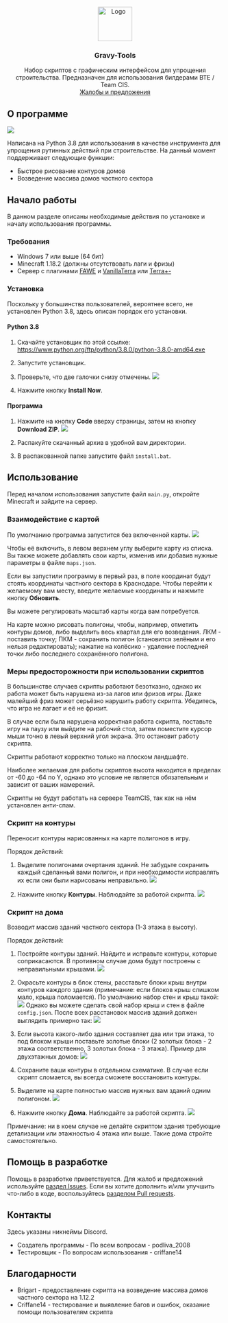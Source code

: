 <br />
<div align="center">
  <a href="https://github.com/podliva2008/gravy-tools">
    <img src="images/logo.png" alt="Logo" width="80" height="80">
  </a>

<h3 align="center">Gravy-Tools</h3>

  <p align="center">
    Набор скриптов с графическим интерфейсом для упрощения строительства. 
    Предназначен для использования билдерами BTE / Team CIS.
    <br />
    <a href="https://github.com/podliva2008/gravy-tools/issues">Жалобы и предложения</a>
  </p>
</div>



## О программе

![](/images/screenshot.png)

Написана на Python 3.8 для использования в качестве инструмента для упрощения рутинных действий при строительстве. 
На данный момент поддерживает следующие функции:
* Быстрое рисование контуров домов
* Возведение массива домов частного сектора



## Начало работы

В данном разделе описаны необходимые действия по установке и началу использования программы.

### Требования

* Windows 7 или выше (64 бит)
* Minecraft 1.18.2 (должны отсутствовать лаги и фризы)
* Сервер с плагинами [FAWE](https://github.com/IntellectualSites/FastAsyncWorldEdit) 
и [VanillaTerra](https://github.com/vaporrrr/VanillaTerra) 
или [Terra+-](https://github.com/BTE-Germany/TerraPlusMinus)

### Установка

Поскольку у большинства пользователей, вероятнее всего, не установлен Python 3.8, здесь описан порядок его установки.

#### Python 3.8

1. Скачайте установщик по этой ссылке: https://www.python.org/ftp/python/3.8.0/python-3.8.0-amd64.exe

2. Запустите установщик.

3. Проверьте, что две галочки снизу отмечены.
![](/images/python_installation.png)

4. Нажмите кнопку **Install Now**.

#### Программа

1. Нажмите на кнопку **Code** вверху страницы, затем на кнопку **Download ZIP**.
![](/images/github_installation.png)

2. Распакуйте скачанный архив в удобной вам директории.

3. В распакованной папке запустите файл `install.bat`.



## Использование

Перед началом использования запустите файл `main.py`, откройте Minecraft и зайдите на сервер.

### Взаимодействие с картой

По умолчанию программа запустится без включенной карты.
![](/images/blank_map_screenshot.png)

Чтобы её включить, в левом верхнем углу выберите карту из списка. Вы также можете добавлять свои карты, изменив или добавив нужные параметры в файле `maps.json`.

Если вы запустили программу в первый раз, в поле координат будут стоять координаты частного сектора в Краснодаре. Чтобы перейти к желаемому вам месту, введите желаемые координаты и нажмите кнопку **Обновить**.

Вы можете регулировать масштаб карты когда вам потребуется.

На карте можно рисовать полигоны, чтобы, например, отметить контуры домов, либо выделить весь квартал для его возведения. ЛКМ - поставить точку; ПКМ - сохранить полигон (становится зелёным и его нельзя редактировать); нажатие на колёсико - удаление последней точки либо последнего сохранённого полигона.

### Меры предосторожности при использовании скриптов
В большинстве случаев скрипты работают безотказно, однако их работа может быть нарушена из-за лагов или фризов игры. Даже малейший фриз может серьёзно нарушить работу скрипта. Убедитесь, что игра не лагает и её не фризит.

В случае если была нарушена корректная работа скрипта, поставьте игру на паузу или выйдите на рабочий стол, затем поместите курсор мыши точно в левый верхний угол экрана. Это остановит работу скрипта.

Скрипты работают корректно только на плоском ландшафте.

Наиболее желаемая для работы скриптов высота находится в пределах от -60 до -64 по Y, однако это условие не является обязательным и зависит от ваших намерений.

Скрипты не будут работать на сервере TeamCIS, так как на нём установлен анти-спам.

### Скрипт на контуры
Переносит контуры нарисованных на карте полигонов в игру.

Порядок действий:

1. Выделите полигонами очертания зданий. Не забудьте сохранить каждый сделанный вами полигон, и при необходимости исправлять их если они были нарисованы неправильно.
![](/images/contours_screenshot.png)

2. Нажмите кнопку **Контуры**. Наблюдайте за работой скрипта.
![](/images/contours_minecraft_screenshot.png)

### Скрипт на дома
Возводит массив зданий частного сектора (1-3 этажа в высоту).

Порядок действий:

1. Постройте контуры зданий. Найдите и исправьте контуры, которые соприкасаются. В противном случае дома будут построены с неправильными крышами.
![](/images/houses_contours_screenshot.png)

2. Окрасьте контуры в блок стены, расставьте блоки крыш внутри контуров каждого здания (примечание: если блоков крыш слишком мало, крыша поломается). По умолчанию набор стен и крыш такой:
![](/images/house_walls_roofs_screenshot.png)
Однако вы можете сделать свой набор крыш и стен в файле `config.json`.
После всех расстановок массив зданий должен выглядить примерно так:
![](/images/houses_blocks_placed_screenshot.png)

3. Если высота какого-либо здания составляет два или три этажа, то под блоком крыши поставьте золотые блоки (2 золотых блока - 2 этажа соответственно, 3 золотых блока - 3 этажа). Пример для двухэтажных домов:
![](/images/houses_gold_blocks_screenshot.png)

4. Сохраните ваши контуры в отдельном схематике. В случае если скрипт сломается, вы всегда сможете восстановить контуры.

5. Выделите на карте полностью массив нужных вам зданий одним полигоном.
![](/images/houses_selection_screenshot.png)

6. Нажмите кнопку **Дома**. Наблюдайте за работой скрипта.
![](/images/houses_completed_screenshot.png)

Примечание: ни в коем случае не делайте скриптом здания требующие детализации или этажностью 4 этажа или выше. Такие дома стройте самостоятельно. 



## Помощь в разработке

Помощь в разработке приветствуется. Для жалоб и предложений используйте [раздел Issues](https://github.com/podliva2008/gravy-tools/issues). 
Если вы хотите дополнить и/или улучшить что-либо в коде, воспользуйтесь [разделом Pull requests](https://github.com/podliva2008/gravy-tools/issues).



## Контакты

Здесь указаны никнеймы Discord.

* Создатель программы - По всем вопросам - podliva_2008
* Тестировщик - По вопросам использования - criffane14

## Благодарности

* Brigart - предоставление скрипта на возведение массива домов частного сектора на 1.12.2
* Criffane14 - тестирование и выявление багов и ошибок, оказание помощи пользователям скрипта